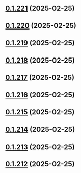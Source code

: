 ## [0.1.221](https://github.com/binary-braids/terraform-oracle/compare/v0.1.220...v0.1.221) (2025-02-25)



## [0.1.220](https://github.com/binary-braids/terraform-oracle/compare/v0.1.219...v0.1.220) (2025-02-25)



## [0.1.219](https://github.com/binary-braids/terraform-oracle/compare/v0.1.218...v0.1.219) (2025-02-25)



## [0.1.218](https://github.com/binary-braids/terraform-oracle/compare/v0.1.217...v0.1.218) (2025-02-25)



## [0.1.217](https://github.com/binary-braids/terraform-oracle/compare/v0.1.216...v0.1.217) (2025-02-25)



## [0.1.216](https://github.com/binary-braids/terraform-oracle/compare/v0.1.215...v0.1.216) (2025-02-25)



## [0.1.215](https://github.com/binary-braids/terraform-oracle/compare/v0.1.214...v0.1.215) (2025-02-25)



## [0.1.214](https://github.com/binary-braids/terraform-oracle/compare/v0.1.213...v0.1.214) (2025-02-25)



## [0.1.213](https://github.com/binary-braids/terraform-oracle/compare/v0.1.212...v0.1.213) (2025-02-25)



## [0.1.212](https://github.com/binary-braids/terraform-oracle/compare/v0.1.211...v0.1.212) (2025-02-25)



